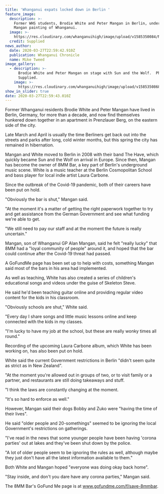 ```yaml
---
title: 'Whanganui expats locked down in Berlin '
feature_image:
  description: >-
    Former WHS students, Brodie White and Peter Mangan in Berlin, under an Alan
    Mangan painting of Whanganui.
  image: >-
    https://res.cloudinary.com/whanganuihigh/image/upload/v1585350084/News/The_Have_ex_Brodie_White..Chron_28.3.20.jpg
  credit: Supplied
news_author:
  date: 2020-03-27T22:59:42.910Z
  publication: Whanganui Chronicle
  name: Mike Tweed
image_gallery:
  - description: >-
      Brodie White and Peter Mangan on stage with Sun and the Wolf.  Photo /
      Supplied.
    image: >-
      https://res.cloudinary.com/whanganuihigh/image/upload/v1585350868/News/The_Have_ex_Brodie_White.2..Chron_28.3.20.jpg
show_in_slider: true
date: 2020-03-27T22:59:43.010Z
---
```

Former Whanganui residents Brodie White and Peter Mangan have lived in Berlin, Germany, for more than a decade, and now find themselves hunkered down together in an apartment in Prenzlauer Berg, on the eastern side of the city.

Late March and April is usually the time Berliners get back out into the streets and parks after long, cold winter months, but this spring the city has remained in hibernation.

Mangan and White moved to Berlin in 2008 with their band The Have, which quickly became Sun and the Wolf on arrival in Europe. Since then, Mangan has become the owner of 8MM Bar, a key part of Berlin's underground music scene. White is a music teacher at the Berlin Cosmopolitan School and bass player for local indie artist Laura Carbone.

Since the outbreak of the Covid-19 pandemic, both of their careers have been put on hold.

"Obviously the bar is shut," Mangan said.

"At the moment it's a matter of getting the right paperwork together to try and get assistance from the German Government and see what funding we're able to get.

"We still need to pay our staff and at the moment the future is really uncertain."

Mangan, son of Whanganui GP Alan Mangan, said he felt "really lucky" that 8MM had a "loyal community of people" around it, and hoped that the bar could continue after the Covid-19 threat had passed.

A GoFundMe page has been set up to help with costs, something Mangan said most of the bars in his area had implemented.

As well as teaching, White has also created a series of children's educational songs and videos under the guise of Skeleton Steve.

He said he'd been teaching guitar online and providing regular video content for the kids in his classroom.

"Obviously schools are shut," White said.

"Every day I share songs and little music lessons online and keep connected with the kids in my classes.

"I'm lucky to have my job at the school, but these are really wonky times all round."

Recording of the upcoming Laura Carbone album, which White has been working on, has also been put on hold.

White said the current Government restrictions in Berlin "didn't seem quite as strict as in New Zealand".

"At the moment you're allowed out in groups of two, or to visit family or a partner, and restaurants are still doing takeaways and stuff.

"I think the laws are constantly changing at the moment.

"It's so hard to enforce as well."

However, Mangan said their dogs Bobby and Zuko were "having the time of their lives".

He said "older people and 20-somethings" seemed to be ignoring the local Government's restrictions on gatherings.

"I've read in the news that some younger people have been having 'corona parties' out at lakes and they've been shut down by the police.

"A lot of older people seem to be ignoring the rules as well, although maybe they just don't have all the latest information available to them."

Both White and Mangan hoped "everyone was doing okay back home".

"Stay inside, and don't you dare have any corona parties," Mangan said.

The 8MM Bar's GoFund Me page is at www.gofundme.com/f/save-8mmbar.  
 


